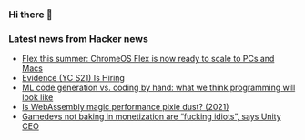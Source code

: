 ### Hi there 👋

<!--
**arashid-sh/arashid-sh** is a ✨ _special_ ✨ repository because its `README.md` (this file) appears on your GitHub profile.

Here are some ideas to get you started:

- 🔭 I’m currently working on ...
- 🌱 I’m currently learning ...
- 👯 I’m looking to collaborate on ...
- 🤔 I’m looking for help with ...
- 💬 Ask me about ...
- 📫 How to reach me: ...
- 😄 Pronouns: ...
- ⚡ Fun fact: ...
-->

### Latest news from Hacker news
<!-- BLOG-POST-LIST:START -->
- [Flex this summer: ChromeOS Flex is now ready to scale to PCs and Macs](https://cloud.google.com/blog/products/chrome-enterprise/chromeos-flex-ready-to-scale-to-pcs-and-macs)
- [Evidence &lpar;YC S21&rpar; Is Hiring](https://www.ycombinator.com/companies/evidence/jobs/WX5oOOz-full-stack-engineer)
- [ML code generation vs. coding by hand: what we think programming will look like](https://wasp-lang.dev/blog/2022/06/24/ML-code-gen-vs-coding-by-hand-future)
- [Is WebAssembly magic performance pixie dust? &lpar;2021&rpar;](https://surma.dev/things/js-to-asc/)
- [Gamedevs not baking in monetization are “fucking idiots”, says Unity CEO](https://www.pocketgamer.biz/interview/79190/unity-ironsource-john-riccitiello-marc-whitten-merger/)
<!-- BLOG-POST-LIST:END -->
